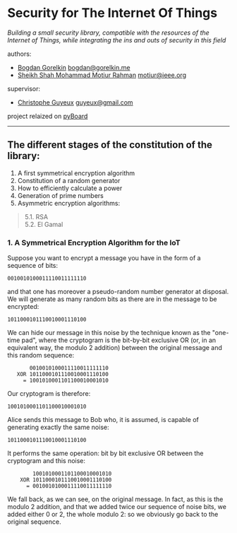 # Security for The Internet Of Things
*Building a small security library, compatible with the resources of the Internet of Things, while integrating the ins and outs of security in this field*

authors:
  * [Bogdan Gorelkin](https://b.gorelkin.me)  <bogdan@gorelkin.me>
  * [Sheikh Shah Mohammad Motiur Rahman](https://motiur.info) <motiur@ieee.org>

supervisor:
  * [Christophe Guyeux](https://www.femto-st.fr/fr/personnel-femto/cguyeux) <guyeux@gmail.com>

project relaized on [pyBoard](https://store.micropython.org/product/PYBv1.1H)

---

##  The different stages of the constitution of the library:

1. A first symmetrical encryption algorithm
2. Constitution of a random generator
3. How to efficiently calculate a power
4. Generation of prime numbers
5. Asymmetric encryption algorithms:
> 5.1. RSA</br>
> 5.2. El Gamal

###  1. A Symmetrical Encryption Algorithm for the IoT
Suppose you want to encrypt a message you have in the form of a sequence of bits:

```0010010100011110011111110```

and that one has moreover a pseudo-random number generator at disposal. We will generate as many random bits as there are in the message to be encrypted:

```1011000101110010001110100```

We can hide our message in this noise by the technique known as the "one-time pad", where the cryptogram is the bit-by-bit exclusive OR (or, in an equivalent way, the modulo 2 addition) between the original message and this random sequence:

```       
       0010010100011110011111110
   XOR 1011000101110010001110100
     = 1001010001101100010001010
```

Our cryptogram is therefore:

```1001010001101100010001010```


Alice sends this message to Bob who, it is assumed, is capable of generating exactly the same noise:

```1011000101110010001110100```


It performs the same operation: bit by bit exclusive OR between the cryptogram and this noise:

``` 
        1001010001101100010001010
    XOR 1011000101110010001110100
      = 0010010100011110011111110
```

We fall back, as we can see, on the original message. In fact, as this is the modulo 2 addition, and that we added twice our sequence of noise bits, we added either 0 or 2, the whole modulo 2: so we obviously go back to the original sequence.


